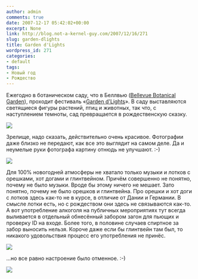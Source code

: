 ```yaml
---
author: admin
comments: true
date: 2007-12-17 05:42:02+00:00
excerpt: None
link: http://blog.not-a-kernel-guy.com/2007/12/16/271
slug: garden-dlights
title: Garden d'Lights
wordpress_id: 271
categories:
- default
tags:
- Новый год
- Рождество
---
```


Ежегодно в ботаническом саду, что в Беллвью ([Bellevue Botanical Garden](http://www.bellevuebotanical.org)), проходит фестиваль «[Garden d'Lights](http://www.bellevuebotanical.org/events/fmevents_gardendlights.htm)». В саду выставляются светящиеся фигуры растений, птиц и животных, так что, с наступлением темноты, сад превращается в рождественскую сказку. 

 

![](http://blog.not-a-kernel-guy.com/wp-content/uploads/2007/12/Palms.jpg)


<!-- more -->
  

Зрелище, надо сказать, действительно очень красивое. Фотографии даже близко не передают, как все это выглядит на самом деле. Да и неумелые руки фотографа картину отнюдь не улучшают. :-)

 

![](http://blog.not-a-kernel-guy.com/wp-content/uploads/2007/12/Peacock.jpg)

 

Для 100% новогодней атмосферы не хватало только музыки и лотков с орешками, хот догами и глинтвейном. Причём совершенно не понятно, почему не было музыки. Вроде бы этому ничего не мешает. Зато понятно, почему не было орешков и глинтвейна. Про орешки и хот доги с лотков здесь как-то не в курсе, в отличие от Дании и Германии. В смысле лотки есть, но с рождеством они здесь не связываются как-то. А вот употребление алкоголя на публичных мероприятиях тут всегда выливается в отдельный обнесённый забором загон для пьющих и проверку ID на входе. Более того, в половине случаев спиртное за забор выносить нельзя. Короче даже если бы глинтвейн там был, то никакого удовольствия процесс его употребления не принёс.

 

![](http://blog.not-a-kernel-guy.com/wp-content/uploads/2007/12/Spider.jpg)

 

...но все равно настроение было отменное. :-)

 

![](http://blog.not-a-kernel-guy.com/wp-content/uploads/2007/12/Flowers.jpg)
